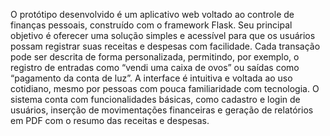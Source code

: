 O protótipo desenvolvido é um aplicativo web voltado ao
controle de finanças pessoais, construído com o framework
Flask. Seu principal objetivo é oferecer uma solução
simples e acessível para que os usuários possam registrar
suas receitas e despesas com facilidade. Cada transação
pode ser descrita de forma personalizada, permitindo, por
exemplo, o registro de entradas como “vendi uma caixa de
ovos” ou saídas como “pagamento da conta de luz”.
A interface é intuitiva e voltada ao uso cotidiano, mesmo
por pessoas com pouca familiaridade com tecnologia. O
sistema conta com funcionalidades básicas, como cadastro
e login de usuários, inserção de movimentações financeiras
e geração de relatórios em PDF com o resumo das receitas e
despesas.
